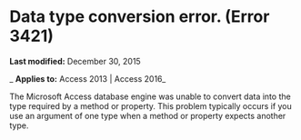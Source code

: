 
# Data type conversion error. (Error 3421)

 **Last modified:** December 30, 2015

 _ **Applies to:** Access 2013 | Access 2016_

The Microsoft Access database engine was unable to convert data into the type required by a method or property. This problem typically occurs if you use an argument of one type when a method or property expects another type.

